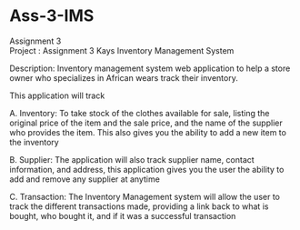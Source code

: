 # Ass-3-IMS
Assignment 3  
Project : Assignment 3 Kays Inventory Management System 

Description: Inventory management system web application to help a store owner who specializes in African wears track their inventory.

This application will track 

A.	Inventory: To take stock of the clothes available for sale, listing the original price of the item and the sale price, and the name of the supplier who provides the item. 
    This also gives you the ability to add a new item to the inventory
    
B.	Supplier: The application will also track supplier name, contact information, and address, this application gives you the user the ability to add and remove any supplier at anytime 

C.	Transaction: The Inventory Management system will allow the user to track the different transactions made, providing a link back to what is bought, who bought it, 
    and if it was a successful transaction

